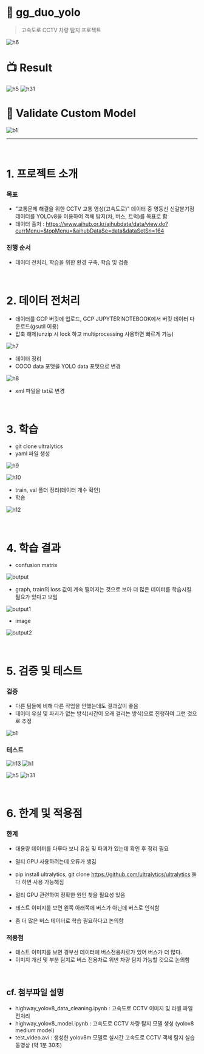 # 👬 gg_duo_yolo

> 고속도로 CCTV 차량 탐지 프로젝트

![h6](https://github.com/sesac-google-ai-1st/gg_duo_yolo/assets/145187337/345e4f70-8622-48a5-9a86-5aec976f0e85)


# 📺 Result

![h5](https://github.com/sesac-google-ai-1st/gg_duo_yolo/assets/145187337/352ad4f3-d9bf-486c-b5c8-c305a45dbee2)
![h31](https://github.com/sesac-google-ai-1st/gg_duo_yolo/assets/145187337/907f6eee-3e2e-475a-89ac-14087aab7a2d)

# 🥇 Validate Custom Model

![b1](https://github.com/sesac-google-ai-1st/gg_duo_yolo/assets/145187337/f9e9c663-e94d-4769-a13d-a03718137a20)

---

<br>

# 1. 프로젝트 소개

### 목표

- "교통문제 해결을 위한 CCTV 교통 영상(고속도로)" 데이터 중 영동선 신갈분기점 데이터를 YOLOv8을 이용하여 객체 탐지(차, 버스, 트럭)를 목표로 함
- 데이터 출처 : https://www.aihub.or.kr/aihubdata/data/view.do?currMenu=&topMenu=&aihubDataSe=data&dataSetSn=164

### 진행 순서

- 데이터 전처리, 학습을 위한 환경 구축, 학습 및 검증

<br>

# 2. 데이터 전처리

- 데이터를 GCP 버킷에 업로드, GCP JUPYTER NOTEBOOK에서 버킷 데이터 다운로드(gsutil 이용)
- 압축 해제(unzip 시 lock 하고 multiprocessing 사용하면 빠르게 가능)

![h7](https://github.com/sesac-google-ai-1st/gg_duo_yolo/assets/145187337/78138e27-3d33-4b2d-a3ae-b21ad450b5a7)

- 데이터 정리
- COCO data 포맷을 YOLO data 포맷으로 변경

![h8](https://github.com/sesac-google-ai-1st/gg_duo_yolo/assets/145187337/56dd94aa-bcab-4033-8c25-d1f0bdd5d09f)

- xml 파일을 txt로 변경

<br>

# 3. 학습

- git clone ultralytics
- yaml 파일 생성

![h9](https://github.com/sesac-google-ai-1st/gg_duo_yolo/assets/145187337/46ca2536-70b7-490f-8e22-18b7fc622da0)

![h10](https://github.com/sesac-google-ai-1st/gg_duo_yolo/assets/145187337/c0ce5fef-5310-4eea-8e66-6475dcbc163f)

- train, val 폴더 정리(데이터 개수 확인)
- 학습

![h12](https://github.com/sesac-google-ai-1st/gg_duo_yolo/assets/145187337/2bc871dc-438e-4205-aeb8-46bc8979ac36)


<br>

# 4. 학습 결과
- confusion matrix

![output](https://github.com/sesac-google-ai-1st/gg_duo_yolo/assets/145187337/5376efea-24c7-49ea-bfd6-cd8d520694c5)

- graph, train의 loss 값이 계속 떨어지는 것으로 보아 더 많은 데이터를 학습시킬 필요가 있다고 보임

![output1](https://github.com/sesac-google-ai-1st/gg_duo_yolo/assets/145187337/743e764b-23c3-4212-9e28-e79c54f2cbf2)

- image

![output2](https://github.com/sesac-google-ai-1st/gg_duo_yolo/assets/145187337/5db6d884-3607-4d2a-8b9a-6e69ce602c16)


<br>

# 5. 검증 및 테스트

### 검증

- 다른 팀들에 비해 다른 작업을 안했는데도 결과값이 좋음
- 데이터 유실 및 파괴가 없는 방식(시간이 오래 걸리는 방식)으로 진행하여 그런 것으로 추정

![b1](https://github.com/sesac-google-ai-1st/gg_duo_yolo/assets/145187337/f9e9c663-e94d-4769-a13d-a03718137a20)

### 테스트

![h13](https://github.com/sesac-google-ai-1st/gg_duo_yolo/assets/145187337/cbf31cd1-ce3a-417c-9dd2-c04d5fdf5e87)
![h1](https://github.com/sesac-google-ai-1st/gg_duo_yolo/assets/145187337/6af710cb-9b7e-4ed3-b91c-32645193bd99)

![h5](https://github.com/sesac-google-ai-1st/gg_duo_yolo/assets/145187337/352ad4f3-d9bf-486c-b5c8-c305a45dbee2)
![h31](https://github.com/sesac-google-ai-1st/gg_duo_yolo/assets/145187337/907f6eee-3e2e-475a-89ac-14087aab7a2d)


<br>

# 6. 한계 및 적용점

### 한계

- 대용량 데이터를 다루다 보니 유실 및 파괴가 있는데 확인 후 정리 필요

- 멀티 GPU 사용하려는데 오류가 생김
- pip install ultralytics, git clone https://github.com/ultralytics/ultralytics 둘 다 하면 사용 가능해짐
- 멀티 GPU 관련하여 정확한 원인 찾을 필요성 있음

- 테스트 이미지를 보면 왼쪽 아래쪽에 버스가 아닌데 버스로 인식함
- 좀 더 많은 버스 데이터로 학습 필요하다고 논의함

### 적용점

- 테스트 이미지를 보면 경부선 데이터에 버스전용차로가 있어 버스가 더 많다.
- 이미지 개선 및 부분 탐지로 버스 전용차로 위반 차량 탐지 가능할 것으로 논의함

<br>

## cf. 첨부파일 설명

- highway_yolov8_data_cleaning.ipynb : 고속도로 CCTV 이미지 및 라벨 파일 전처리
- highway_yolov8_model.ipynb : 고속도로 CCTV 차량 탐지 모델 생성 (yolov8 medium model)
- test_video.avi : 생성한 yolov8m 모델로 실시간 고속도로 CCTV 객체 탐지 실습 동영상 (약 1분 30초)
